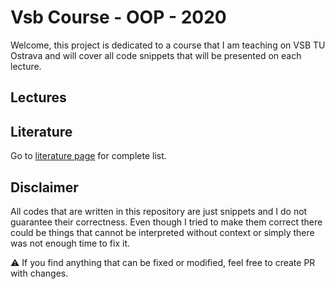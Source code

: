 # Vsb Course - OOP - 2020

Welcome, this project is dedicated to a course that I am teaching on VSB TU Ostrava and will cover all code snippets that will be presented on each lecture.

## Lectures

## Literature
Go to [literature page](Literature.md) for complete list.

## Disclaimer

All codes that are written in this repository are just snippets and I do not guarantee their correctness. Even though I tried to make them correct there could be things that cannot be interpreted without context or simply there was not enough time to fix it.

:warning: If you find anything that can be fixed or modified, feel free to create PR with changes.
